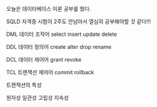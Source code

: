 오늘은 데이터베이스 이론 공부를 했다. 

SQLD 자격증 시험이 2주도 안남아서 열심히 공부해야할 것 같다!!!

DML
데이터 조작어
select insert update delete

DDL
데이터 정의어
create alter drop rename

DCL
데이터 제어어
grant revoke

TCL
트랜잭션 제어어
commit rollback

트랜잭션의 특성

원자성
일관성
고립성
지속성
